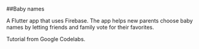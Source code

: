 ##Baby names

A Flutter app that uses Firebase. The app helps new parents choose baby names by letting friends and family vote for their favorites.

Tutorial from Google Codelabs.
